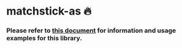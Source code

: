 # matchstick-as 🔥

### Please refer to [this document](https://github.com/LimeChain/matchstick/blob/main/README.md "this document") for information and usage examples for this library.
